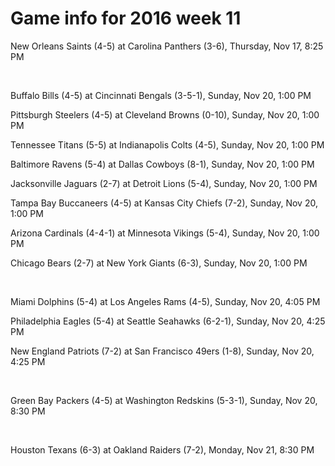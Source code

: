 # Game info for 2016 week 11

New Orleans Saints (4-5) at Carolina Panthers (3-6), Thursday, Nov 17, 8:25 PM


<br/>

Buffalo Bills (4-5) at Cincinnati Bengals (3-5-1), Sunday, Nov 20, 1:00 PM

Pittsburgh Steelers (4-5) at Cleveland Browns (0-10), Sunday, Nov 20, 1:00 PM

Tennessee Titans (5-5) at Indianapolis Colts (4-5), Sunday, Nov 20, 1:00 PM

Baltimore Ravens (5-4) at Dallas Cowboys (8-1), Sunday, Nov 20, 1:00 PM

Jacksonville Jaguars (2-7) at Detroit Lions (5-4), Sunday, Nov 20, 1:00 PM

Tampa Bay Buccaneers (4-5) at Kansas City Chiefs (7-2), Sunday, Nov 20, 1:00 PM

Arizona Cardinals (4-4-1) at Minnesota Vikings (5-4), Sunday, Nov 20, 1:00 PM

Chicago Bears (2-7) at New York Giants (6-3), Sunday, Nov 20, 1:00 PM


<br/>

Miami Dolphins (5-4) at Los Angeles Rams (4-5), Sunday, Nov 20, 4:05 PM

Philadelphia Eagles (5-4) at Seattle Seahawks (6-2-1), Sunday, Nov 20, 4:25 PM

New England Patriots (7-2) at San Francisco 49ers (1-8), Sunday, Nov 20, 4:25 PM


<br/>

Green Bay Packers (4-5) at Washington Redskins (5-3-1), Sunday, Nov 20, 8:30 PM


<br/>

Houston Texans (6-3) at Oakland Raiders (7-2), Monday, Nov 21, 8:30 PM


